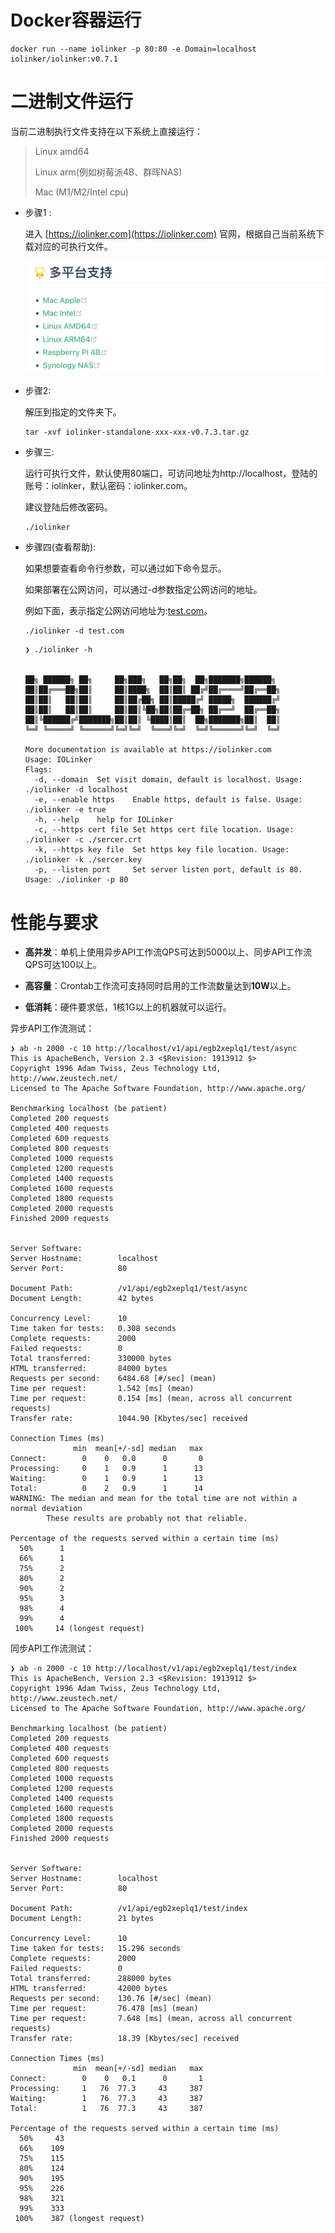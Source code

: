 
# Docker容器运行

```
docker run --name iolinker -p 80:80 -e Domain=localhost iolinker/iolinker:v0.7.1
```



# 二进制文件运行

当前二进制执行文件支持在以下系统上直接运行：

> Linux amd64
>
> Linux arm(例如树莓派4B、群晖NAS)
>
> Mac (M1/M2/Intel cpu)



- 步骤1 : 

  进入 [https://iolinker.com](https://iolinker.com) 官网，根据自己当前系统下载对应的可执行文件。

  <img src="./img/multi-platform.png" alt="image-20250711085448703" style="zoom:50%;" />

- 步骤2: 

  解压到指定的文件夹下。

  ```
  tar -xvf iolinker-standalone-xxx-xxx-v0.7.3.tar.gz
  ```

- 步骤三: 

  运行可执行文件，默认使用80端口，可访问地址为http://localhost，登陆的账号：iolinker，默认密码：iolinker.com。

  建议登陆后修改密码。

  ```
  ./iolinker
  ```

- 步骤四(查看帮助): 

  如果想要查看命令行参数，可以通过如下命令显示。

  如果部署在公网访问，可以通过-d参数指定公网访问的地址。
  
  例如下面，表示指定公网访问地址为:[test.com](test.com)。
  
  ```
  ./iolinker -d test.com
  ```
  
  ```
  ❯ ./iolinker -h
  
  
  ██╗ ██████╗ ██╗     ██╗███╗   ██╗██╗  ██╗███████╗██████╗ 
  ██║██╔═══██╗██║     ██║████╗  ██║██║ ██╔╝██╔════╝██╔══██╗
  ██║██║   ██║██║     ██║██╔██╗ ██║█████╔╝ █████╗  ██████╔╝
  ██║██║   ██║██║     ██║██║╚██╗██║██╔═██╗ ██╔══╝  ██╔══██╗
  ██║╚██████╔╝███████╗██║██║ ╚████║██║  ██╗███████╗██║  ██║
  ╚═╝ ╚═════╝ ╚══════╝╚═╝╚═╝  ╚═══╝╚═╝  ╚═╝╚══════╝╚═╝  ╚═╝
  
  More documentation is available at https://iolinker.com
  Usage: IOLinker
  Flags:
    -d, --domain  Set visit domain, default is localhost. Usage: ./iolinker -d localhost
    -e, --enable https    Enable https, default is false. Usage: ./iolinker -e true
    -h, --help    help for IOLinker
    -c, --https cert file Set https cert file location. Usage: ./iolinker -c ./sercer.crt
    -k, --https key file  Set https key file location. Usage: ./iolinker -k ./sercer.key
    -p, --listen port     Set server listen port, default is 80. Usage: ./iolinker -p 80
  
  ```





# 性能与要求

- **高并发**：单机上使用异步API工作流QPS可达到5000以上、同步API工作流QPS可达100以上。

- **高容量**：Crontab工作流可支持同时启用的工作流数量达到**10W**以上。
- **低消耗**：硬件要求低，1核1G以上的机器就可以运行。

异步API工作流测试：

```
❯ ab -n 2000 -c 10 http://localhost/v1/api/egb2xeplq1/test/async
This is ApacheBench, Version 2.3 <$Revision: 1913912 $>
Copyright 1996 Adam Twiss, Zeus Technology Ltd, http://www.zeustech.net/
Licensed to The Apache Software Foundation, http://www.apache.org/

Benchmarking localhost (be patient)
Completed 200 requests
Completed 400 requests
Completed 600 requests
Completed 800 requests
Completed 1000 requests
Completed 1200 requests
Completed 1400 requests
Completed 1600 requests
Completed 1800 requests
Completed 2000 requests
Finished 2000 requests


Server Software:
Server Hostname:        localhost
Server Port:            80

Document Path:          /v1/api/egb2xeplq1/test/async
Document Length:        42 bytes

Concurrency Level:      10
Time taken for tests:   0.308 seconds
Complete requests:      2000
Failed requests:        0
Total transferred:      330000 bytes
HTML transferred:       84000 bytes
Requests per second:    6484.68 [#/sec] (mean)
Time per request:       1.542 [ms] (mean)
Time per request:       0.154 [ms] (mean, across all concurrent requests)
Transfer rate:          1044.90 [Kbytes/sec] received

Connection Times (ms)
              min  mean[+/-sd] median   max
Connect:        0    0   0.0      0       0
Processing:     0    1   0.9      1      13
Waiting:        0    1   0.9      1      13
Total:          0    2   0.9      1      14
WARNING: The median and mean for the total time are not within a normal deviation
        These results are probably not that reliable.

Percentage of the requests served within a certain time (ms)
  50%      1
  66%      1
  75%      2
  80%      2
  90%      2
  95%      3
  98%      4
  99%      4
 100%     14 (longest request)
```



同步API工作流测试：

```
❯ ab -n 2000 -c 10 http://localhost/v1/api/egb2xeplq1/test/index
This is ApacheBench, Version 2.3 <$Revision: 1913912 $>
Copyright 1996 Adam Twiss, Zeus Technology Ltd, http://www.zeustech.net/
Licensed to The Apache Software Foundation, http://www.apache.org/

Benchmarking localhost (be patient)
Completed 200 requests
Completed 400 requests
Completed 600 requests
Completed 800 requests
Completed 1000 requests
Completed 1200 requests
Completed 1400 requests
Completed 1600 requests
Completed 1800 requests
Completed 2000 requests
Finished 2000 requests


Server Software:
Server Hostname:        localhost
Server Port:            80

Document Path:          /v1/api/egb2xeplq1/test/index
Document Length:        21 bytes

Concurrency Level:      10
Time taken for tests:   15.296 seconds
Complete requests:      2000
Failed requests:        0
Total transferred:      288000 bytes
HTML transferred:       42000 bytes
Requests per second:    130.76 [#/sec] (mean)
Time per request:       76.478 [ms] (mean)
Time per request:       7.648 [ms] (mean, across all concurrent requests)
Transfer rate:          18.39 [Kbytes/sec] received

Connection Times (ms)
              min  mean[+/-sd] median   max
Connect:        0    0   0.1      0       1
Processing:     1   76  77.3     43     387
Waiting:        1   76  77.3     43     387
Total:          1   76  77.3     43     387

Percentage of the requests served within a certain time (ms)
  50%     43
  66%    109
  75%    115
  80%    124
  90%    195
  95%    226
  98%    321
  99%    333
 100%    387 (longest request)
```



